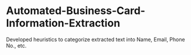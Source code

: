 # Automated-Business-Card-Information-Extraction
Developed heuristics to categorize extracted text into Name, Email, Phone No., etc.
